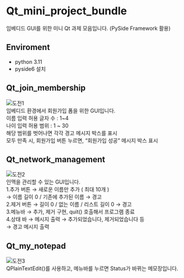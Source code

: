 # Qt_mini_project_bundle
임베디드 GUI를 위한 미니 Qt 과제 모음입니다. (PySide Framework 활용)

## Enviroment
- python 3.11 <br>
- pyside6 설치 <br>

## Qt_join_membership
![도전1](https://github.com/woodong11/Qt_mini_project_bundle/assets/91379630/73d3ef0f-91c5-41d5-a2bf-262bb57a9358)
<br>임베디드 환경에서 회원가입 폼을 위한 GUI입니다. <br>
이름 입력 허용 글자 수 : 1~4 <br>
나이 입력 허용 범위 : 1 ~ 30 <br>
해당 범위를 벗어나면 각각 경고 메시지 박스를 표시<br>
모두 만족 시, 회원가입 버튼 누르면, “회원가입 성공” 메시지 박스 표시<br>

## Qt_network_management 
![도전2](https://github.com/woodong11/Qt_mini_project_bundle/assets/91379630/c0fda1d3-a7bf-44c2-9db9-66e3b92c8a80)
<br>인맥을 관리할 수 있는 GUI입니다.<br>
1.추가 버튼
→ 새로운 이름만 추가 ( 최대 10개 ) <br>
→ 이름 길이 0 / 기존에 추가된 이름 → 경고<br>
2.제거 버튼
→ 길이 0 / 없는 이름 / 리스트 길이 0 → 경고<br>
3.메뉴바
→ 추가, 제거 구현, quit() 호출해서 프로그램 종료<br>
4.상태 바 → 메시지 출력
 → 추가되었습니다, 제거되었습니다 등<br>
→ 경고 메시지 출력<br>

## Qt_my_notepad
![도전3](https://github.com/woodong11/Qt_mini_project_bundle/assets/91379630/4f33d7f2-1ccd-4106-8e5c-45f9a451ffc8)
<br>QPlainTextEdit()를 사용하고, 메뉴바를 누르면 Status가 바뀌는 메모장입니다. <br>
